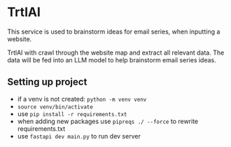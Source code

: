 # TrtlAI
This service is used to brainstorm ideas for email series, when inputting a website.

TrtlAI with crawl through the website map and extract all relevant data. The data will be fed into
an LLM model to help brainstorm email series ideas.

## Setting up project
* if a venv is not created: `python -m venv venv`
* `source venv/bin/activate`
* use `pip install -r requirements.txt`
* when adding new packages use `pipreqs ./ --force` to rewrite requirements.txt
* use `fastapi dev main.py` to run dev server

